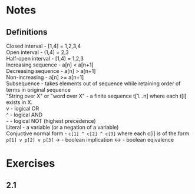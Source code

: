 # Notes
## Definitions
Closed interval - [1,4] = 1,2,3,4  
Open interval   - (1,4) = 2,3  
Half-open interval  - [1,4) = 1,2,3  
Increasing sequence - a[n] < a[n+1]  
Decreasing sequence - a[n] > a[n+1]  
Non-increasing  - a[n] >= a[n+1]  
Subsequence     - takes elements out of sequence while retaining order of terms
in original sequence  
"String over X" or "word over X"    - a finite sequence t[1...n] where each t[i]
exists in X.  
v   - logical OR  
^   - logical AND  
\-  - logical NOT (highest precedence)  
Literal - a variable (or a negation of a variable)  
Conjuctive normal form  - `c[1] ^ c[2] ^ c[3]` where each c[i] is of the form
 `p[1] v p[2] v p[3]`
->  - boolean implication
<-> - boolean eqivalence
# Exercises
## 2.1
